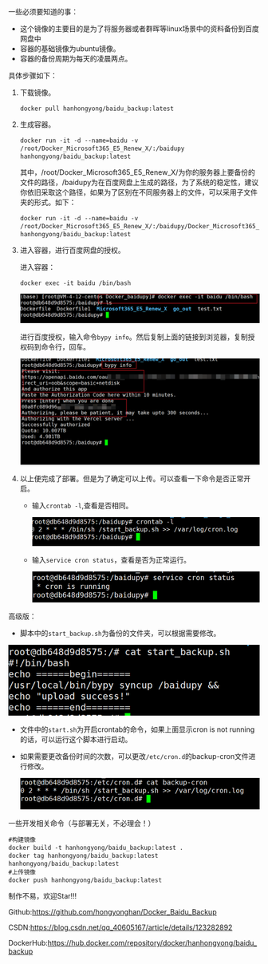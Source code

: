 一些必须要知道的事：

- 这个镜像的主要目的是为了将服务器或者群晖等linux场景中的资料备份到百度网盘中
- 容器的基础镜像为ubuntu镜像。
- 容器的备份周期为每天的凌晨两点。

具体步骤如下：

1. 下载镜像。

   ```
   docker pull hanhongyong/baidu_backup:latest
   ```

2. 生成容器。

   ```
   docker run -it -d --name=baidu -v /root/Docker_Microsoft365_E5_Renew_X/:/baidupy hanhongyong/baidu_backup:latest
   ```

   其中，/root/Docker_Microsoft365_E5_Renew_X/为你的服务器上要备份的文件的路径，/baidupy为在百度网盘上生成的路径，为了系统的稳定性，建议你依旧采取这个路径，如果为了区别在不同服务器上的文件，可以采用子文件夹的形式。如下：

   ```
   docker run -it -d --name=baidu -v /root/Docker_Microsoft365_E5_Renew_X/:/baidupy/Docker_Microsoft365_E5_Renew_X hanhongyong/baidu_backup:latest
   ```

3. 进入容器，进行百度网盘的授权。

   进入容器：

   ```
   docker exec -it baidu /bin/bash
   ```

   ![image-20220304175743183](ReadMe.assets/image-20220304175743183.png)

   进行百度授权，输入命令`bypy info`。然后复制上面的链接到浏览器，复制授权码到命令行，回车。

   ![image-20220304180052890](ReadMe.assets/image-20220304180052890.png)

4. 以上便完成了部署。但是为了确定可以上传。可以查看一下命令是否正常开启。

   - 输入`crontab -l`,查看是否相同。

     ![image-20220304180327686](ReadMe.assets/image-20220304180327686.png)

   - 输入`service cron status`，查看是否为正常运行。

     ![image-20220304180512888](ReadMe.assets/image-20220304180512888.png)

高级版：

- 脚本中的`start_backup.sh`为备份的文件夹，可以根据需要修改。

![image-20220304180703863](ReadMe.assets/image-20220304180703863.png)

- 文件中的`start.sh`为开启crontab的命令，如果上面显示cron is not running的话，可以运行这个脚本进行启动。

- 如果需要更改备份时间的次数，可以更改`/etc/cron.d`的backup-cron文件进行修改。

  ![image-20220304181216652](ReadMe.assets/image-20220304181216652.png)

一些开发相关命令（与部署无关，不必理会！）

```
#构建镜像
docker build -t hanhongyong/baidu_backup:latest .
docker tag hanhongyong/baidu_backup:latest hanhongyong/baidu_backup:latest
#上传镜像
docker push hanhongyong/baidu_backup:latest
```

制作不易，欢迎Star!!!

Github:https://github.com/hongyonghan/Docker_Baidu_Backup

CSDN:https://blog.csdn.net/qq_40605167/article/details/123282892

DockerHub:https://hub.docker.com/repository/docker/hanhongyong/baidu_backup

